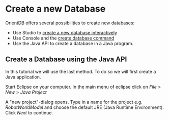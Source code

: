 # Create a new Database
OrientDB offers several possibilities to create new databases:
* Use Studio to [create a new database interactively](http://orientdb.com/docs/last/orientdb-studio.wiki/Home-page.html#create-a-new-database)
* Use Console and the [create database command](http://orientdb.com/docs/last/orientdb.wiki/Console-Command-Create-Database.html)
* Use the Java API to create a database in a Java program.

## Create a Database using the Java API
In this tutorial we will use the last method. To do so we will first create a Java application.

Start Eclipse on your computer. In the main menu of eclipse click on *File* > *New* > *Java Project*

A "new project"-dialog opens. Type in a name for the project e.g. *RobotWorldModel* and choose the default JRE (Java Runtime Environment). Click *Next* to continue.


